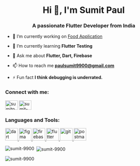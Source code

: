 <h1 align="center">Hi 👋, I'm Sumit Paul</h1>
<h3 align="center">A passionate Flutter Developer from India</h3>

- 🔭 I’m currently working on [Food Application](https://github.com/Sumit-9900/food-app)

- 🌱 I’m currently learning **Flutter Testing**

- 💬 Ask me about **Flutter, Dart, Firebase**

- 📫 How to reach me **paulsumit9900@gmail.com**

- ⚡ Fun fact **I think debugging is underrated.**

<h3 align="left">Connect with me:</h3>
<p align="left">
<a href="https://twitter.com/sumitpaul623732" target="blank"><img align="center" src="https://raw.githubusercontent.com/rahuldkjain/github-profile-readme-generator/master/src/images/icons/Social/twitter.svg" alt="sumitpaul623732" height="30" width="40" /></a>
<a href="https://linkedin.com/in/sumit-paul-640971218" target="blank"><img align="center" src="https://raw.githubusercontent.com/rahuldkjain/github-profile-readme-generator/master/src/images/icons/Social/linked-in-alt.svg" alt="sumit-paul-640971218" height="30" width="40" /></a>
</p>

<h3 align="left">Languages and Tools:</h3>
<p align="left"> <a href="https://dart.dev" target="_blank" rel="noreferrer"> <img src="https://www.vectorlogo.zone/logos/dartlang/dartlang-icon.svg" alt="dart" width="40" height="40"/> </a> <a href="https://www.figma.com/" target="_blank" rel="noreferrer"> <img src="https://www.vectorlogo.zone/logos/figma/figma-icon.svg" alt="figma" width="40" height="40"/> </a> <a href="https://firebase.google.com/" target="_blank" rel="noreferrer"> <img src="https://www.vectorlogo.zone/logos/firebase/firebase-icon.svg" alt="firebase" width="40" height="40"/> </a> <a href="https://flutter.dev" target="_blank" rel="noreferrer"> <img src="https://www.vectorlogo.zone/logos/flutterio/flutterio-icon.svg" alt="flutter" width="40" height="40"/> </a> <a href="https://git-scm.com/" target="_blank" rel="noreferrer"> <img src="https://www.vectorlogo.zone/logos/git-scm/git-scm-icon.svg" alt="git" width="40" height="40"/> </a> <a href="https://postman.com" target="_blank" rel="noreferrer"> <img src="https://www.vectorlogo.zone/logos/getpostman/getpostman-icon.svg" alt="postman" width="40" height="40"/> </a> </p>

<p><img align="left" src="https://github-readme-stats.vercel.app/api/top-langs?username=sumit-9900&show_icons=true&locale=en&layout=compact" alt="sumit-9900" /></p>

<p>&nbsp;<img align="center" src="https://github-readme-stats.vercel.app/api?username=sumit-9900&show_icons=true&locale=en" alt="sumit-9900" /></p>

<p><img align="center" src="https://github-readme-streak-stats.herokuapp.com/?user=sumit-9900&" alt="sumit-9900" /></p>
